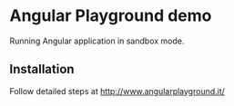 # Angular Playground demo

Running Angular application in sandbox mode.

## Installation

Follow detailed steps at http://www.angularplayground.it/
